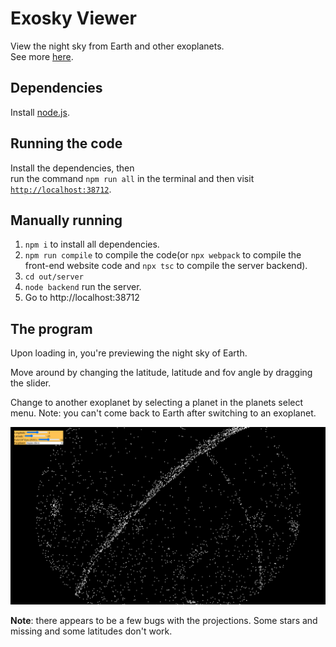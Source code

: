 # Exosky Viewer
View the night sky from Earth and other exoplanets.\
See more [here](#the-program).

## Dependencies
Install [node.js](https://nodejs.org/en/download/).

## Running the code
Install the dependencies, then\
run the command `npm run all` in the terminal and then visit [`http://localhost:38712`](http://localhost:38712).

## Manually running
1. `npm i` to install all dependencies.
2. `npm run compile` to compile the code(or `npx webpack` to compile the front-end website code and `npx tsc` to compile the server backend).
3. `cd out/server`
4. `node backend` run the server.
5. Go to http://localhost:38712 

## The program
Upon loading in, you're previewing the night sky of Earth.

Move around by changing the latitude, latitude and fov angle by dragging the slider.

Change to another exoplanet by selecting a planet in the planets select menu. Note: you can't come back to Earth after switching to an exoplanet.

![demo image](preview.png)

**Note**: there appears to be a few bugs with the projections. Some stars and missing and some latitudes don't work.